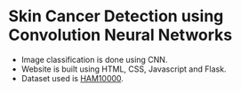 # Skin Cancer Detection using Convolution Neural Networks

- Image classification is done using CNN.
- Website is built using HTML, CSS, Javascript and Flask.
- Dataset used is [HAM10000](https://www.kaggle.com/datasets/kmader/skin-cancer-mnist-ham10000).